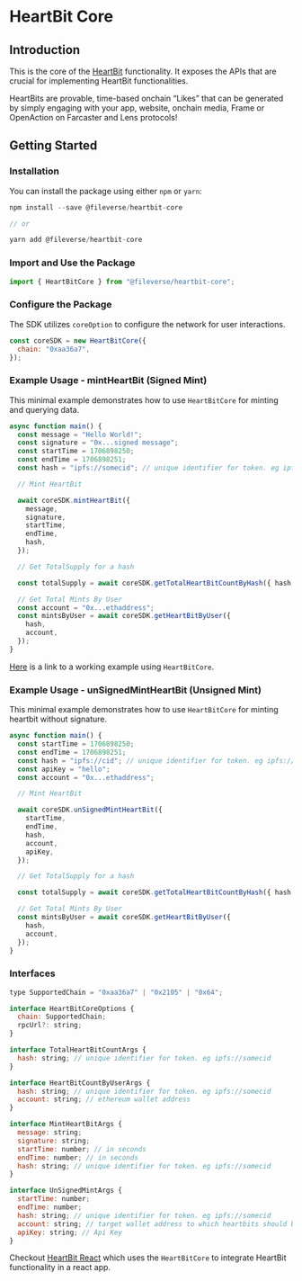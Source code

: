 # HeartBit Core

## Introduction

This is the core of the [HeartBit](https://github.com/fileverse/HeartBitSDK) functionality. It exposes the APIs that are crucial for implementing HeartBit functionalities.

HeartBits are provable, time-based onchain “Likes” that can be generated by simply engaging with your app, website, onchain media, Frame or OpenAction on Farcaster and Lens protocols!

## Getting Started

### Installation

You can install the package using either `npm` or `yarn`:

```javascript
npm install --save @fileverse/heartbit-core

// or

yarn add @fileverse/heartbit-core
```

### Import and Use the Package

```javascript
import { HeartBitCore } from "@fileverse/heartbit-core";
```

### Configure the Package

The SDK utilizes `coreOption` to configure the network for user interactions.

```javascript
const coreSDK = new HeartBitCore({
  chain: "0xaa36a7",
});
```

### Example Usage - mintHeartBit (Signed Mint)

This minimal example demonstrates how to use `HeartBitCore` for minting and querying data.

```javascript
async function main() {
  const message = "Hello World!";
  const signature = "0x...signed message";
  const startTime = 1706898250;
  const endTime = 1706898251;
  const hash = "ipfs://somecid"; // unique identifier for token. eg ipfs://somecid

  // Mint HeartBit

  await coreSDK.mintHeartBit({
    message,
    signature,
    startTime,
    endTime,
    hash,
  });

  // Get TotalSupply for a hash

  const totalSupply = await coreSDK.getTotalHeartBitCountByHash({ hash });

  // Get Total Mints By User
  const account = "0x...ethaddress";
  const mintsByUser = await coreSDK.getHeartBitByUser({
    hash,
    account,
  });
}
```

[Here](https://codesandbox.io/p/devbox/heartbit-core-sdk-example-37h7hw) is a link to a working example using `HeartBitCore`.

### Example Usage - unSignedMintHeartBit (Unsigned Mint)

This minimal example demonstrates how to use `HeartBitCore` for minting heartbit without signature.

```javascript
async function main() {
  const startTime = 1706898250;
  const endTime = 1706898251;
  const hash = "ipfs://cid"; // unique identifier for token. eg ipfs://somecid
  const apiKey = "hello";
  const account = "0x...ethaddress";

  // Mint HeartBit

  await coreSDK.unSignedMintHeartBit({
    startTime,
    endTime,
    hash,
    account,
    apiKey,
  });

  // Get TotalSupply for a hash

  const totalSupply = await coreSDK.getTotalHeartBitCountByHash({ hash });

  // Get Total Mints By User
  const mintsByUser = await coreSDK.getHeartBitByUser({
    hash,
    account,
  });
}
```

### Interfaces

```javascript
type SupportedChain = "0xaa36a7" | "0x2105" | "0x64";

interface HeartBitCoreOptions {
  chain: SupportedChain;
  rpcUrl?: string;
}

interface TotalHeartBitCountArgs {
  hash: string; // unique identifier for token. eg ipfs://somecid
}

interface HeartBitCountByUserArgs {
  hash: string; // unique identifier for token. eg ipfs://somecid
  account: string; // ethereum wallet address
}

interface MintHeartBitArgs {
  message: string;
  signature: string;
  startTime: number; // in seconds
  endTime: number; // in seconds
  hash: string; // unique identifier for token. eg ipfs://somecid
}

interface UnSignedMintArgs {
  startTime: number;
  endTime: number;
  hash: string; // unique identifier for token. eg ipfs://somecid
  account: string; // target wallet address to which heartbits should be minted
  apiKey: string; // Api Key
}
```

Checkout [HeartBit React](https://github.com/fileverse/HeartBitSDK/edit/main/packages/heartbit-react) which uses the `HeartBitCore` to integrate HeartBit functionality in a react app.

